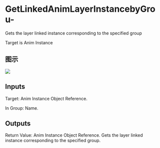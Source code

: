 # GetLinkedAnimLayerInstancebyGrou-

Gets the layer linked instance corresponding to the specified group

Target is Anim Instance

## 图示

![]($-20221218-17530135.png)

## Inputs

Target: Anim Instance Object Reference.

In Group: Name.  

## Outputs

Return Value: Anim Instance Object Reference. Gets the layer linked instance corresponding to the specified group.

